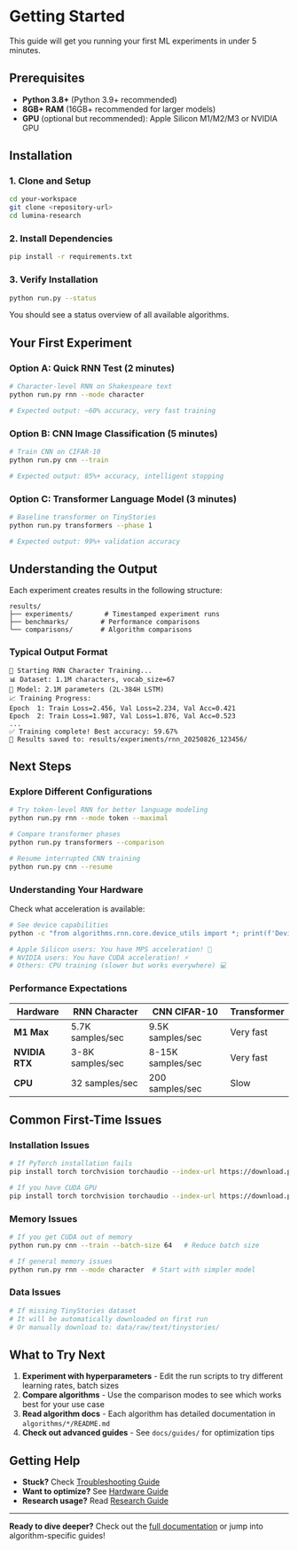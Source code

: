# Getting Started

This guide will get you running your first ML experiments in under 5 minutes.

## Prerequisites

- **Python 3.8+** (Python 3.9+ recommended)
- **8GB+ RAM** (16GB+ recommended for larger models)
- **GPU** (optional but recommended): Apple Silicon M1/M2/M3 or NVIDIA GPU

## Installation

### 1. Clone and Setup
```bash
cd your-workspace
git clone <repository-url>
cd lumina-research
```

### 2. Install Dependencies
```bash
pip install -r requirements.txt
```

### 3. Verify Installation
```bash
python run.py --status
```

You should see a status overview of all available algorithms.

## Your First Experiment

### Option A: Quick RNN Test (2 minutes)
```bash
# Character-level RNN on Shakespeare text
python run.py rnn --mode character

# Expected output: ~60% accuracy, very fast training
```

### Option B: CNN Image Classification (5 minutes)
```bash  
# Train CNN on CIFAR-10
python run.py cnn --train

# Expected output: 85%+ accuracy, intelligent stopping
```

### Option C: Transformer Language Model (3 minutes)
```bash
# Baseline transformer on TinyStories
python run.py transformers --phase 1

# Expected output: 99%+ validation accuracy
```

## Understanding the Output

Each experiment creates results in the following structure:
```
results/
├── experiments/        # Timestamped experiment runs
├── benchmarks/        # Performance comparisons  
└── comparisons/       # Algorithm comparisons
```

### Typical Output Format
```
🚀 Starting RNN Character Training...
📊 Dataset: 1.1M characters, vocab_size=67
🧠 Model: 2.1M parameters (2L-384H LSTM)
📈 Training Progress:
Epoch  1: Train Loss=2.456, Val Loss=2.234, Val Acc=0.421
Epoch  2: Train Loss=1.987, Val Loss=1.876, Val Acc=0.523
...
✅ Training complete! Best accuracy: 59.67%
💾 Results saved to: results/experiments/rnn_20250826_123456/
```

## Next Steps

### Explore Different Configurations
```bash
# Try token-level RNN for better language modeling
python run.py rnn --mode token --maximal

# Compare transformer phases
python run.py transformers --comparison

# Resume interrupted CNN training
python run.py cnn --resume
```

### Understanding Your Hardware

Check what acceleration is available:
```bash
# See device capabilities
python -c "from algorithms.rnn.core.device_utils import *; print(f'Device: {get_best_device()}')"

# Apple Silicon users: You have MPS acceleration! 🚀
# NVIDIA users: You have CUDA acceleration! ⚡
# Others: CPU training (slower but works everywhere) 💻
```

### Performance Expectations

| Hardware | RNN Character | CNN CIFAR-10 | Transformer |
|----------|---------------|--------------|-------------|
| **M1 Max** | 5.7K samples/sec | 9.5K samples/sec | Very fast |
| **NVIDIA RTX** | 3-8K samples/sec | 8-15K samples/sec | Very fast |
| **CPU** | 32 samples/sec | 200 samples/sec | Slow |

## Common First-Time Issues

### Installation Issues
```bash
# If PyTorch installation fails
pip install torch torchvision torchaudio --index-url https://download.pytorch.org/whl/cpu

# If you have CUDA GPU
pip install torch torchvision torchaudio --index-url https://download.pytorch.org/whl/cu118
```

### Memory Issues
```bash
# If you get CUDA out of memory
python run.py cnn --train --batch-size 64   # Reduce batch size

# If general memory issues  
python run.py rnn --mode character  # Start with simpler model
```

### Data Issues
```bash
# If missing TinyStories dataset
# It will be automatically downloaded on first run
# Or manually download to: data/raw/text/tinystories/
```

## What to Try Next

1. **Experiment with hyperparameters** - Edit the run scripts to try different learning rates, batch sizes
2. **Compare algorithms** - Use the comparison modes to see which works best for your use case
3. **Read algorithm docs** - Each algorithm has detailed documentation in `algorithms/*/README.md`
4. **Check out advanced guides** - See `docs/guides/` for optimization tips

## Getting Help

- **Stuck?** Check [Troubleshooting Guide](guides/troubleshooting.md)
- **Want to optimize?** See [Hardware Guide](guides/hardware.md)
- **Research usage?** Read [Research Guide](guides/research.md)

---

**Ready to dive deeper?** Check out the [full documentation](README.md) or jump into algorithm-specific guides!